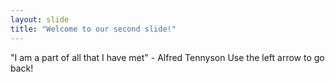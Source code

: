 ```yaml
---
layout: slide
title: "Welcome to our second slide!"
---
```

"I am a part of all that I have met" - Alfred Tennyson
Use the left arrow to go back!
